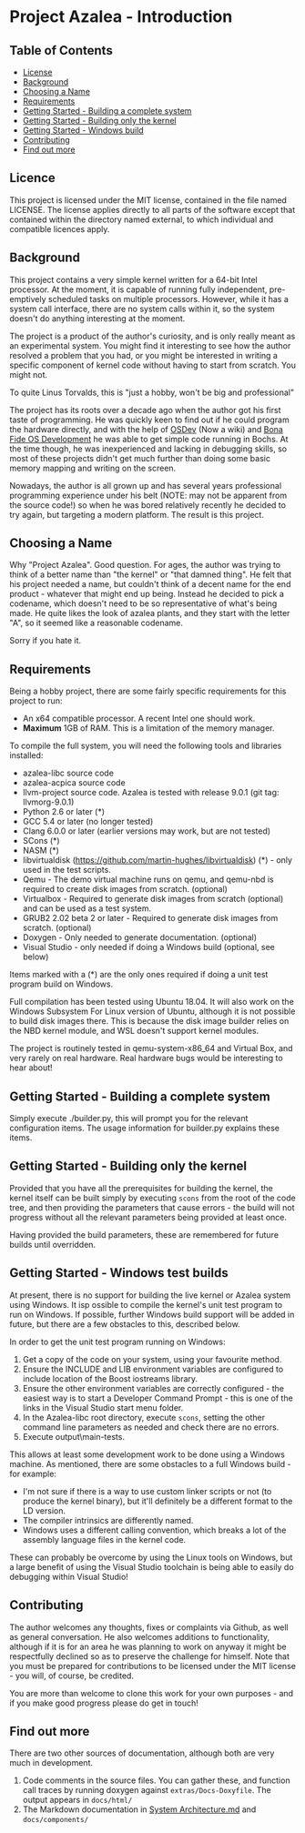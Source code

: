 # Project Azalea - Introduction

## Table of Contents

- [License](#license)
- [Background](#background)
- [Choosing a Name](#choosing-a-name)
- [Requirements](#requirements)
- [Getting Started - Building a complete system](#getting-started---building-a-complete-system)
- [Getting Started - Building only the kernel](#getting-started---building-only-the-kernel)
- [Getting Started - Windows build](#getting-started---windows-builds)
- [Contributing](#contributing)
- [Find out more](#find-out-more)

## Licence

This project is licensed under the MIT license, contained in the file named LICENSE. The license applies directly to
all parts of the software except that contained within the directory named external, to which individual and compatible
licences apply.

## Background

This project contains a very simple kernel written for a 64-bit Intel processor. At the moment, it is capable of
running fully independent, pre-emptively scheduled tasks on multiple processors. However, while it has a system call
interface, there are no system calls within it, so the system doesn't do anything interesting at the moment.

The project is a product of the author's curiosity, and is only really meant as an experimental system. You might find
it interesting to see how the author resolved a problem that you had, or you might be interested in writing a specific
component of kernel code without having to start from scratch. You might not.

To quite Linus Torvalds, this is "just a hobby, won't be big and professional"

The project has its roots over a decade ago when the author got his first taste of programming. He was quickly keen to
find out if he could program the hardware directly, and with the help of [OSDev](http://wiki.osdev.org/) (Now a wiki)
and [Bona Fide OS Development](http://www.osdever.net/tutorials/) he was able to get simple code running in Bochs. At
the time though, he was inexperienced and lacking in debugging skills, so most of these projects didn't get much
further than doing some basic memory mapping and writing on the screen.

Nowadays, the author is all grown up and has several years professional programming experience under his belt (NOTE:
may not be apparent from the source code!) so when he was bored relatively recently he decided to try again, but
targeting a modern platform. The result is this project.

## Choosing a Name

Why "Project Azalea". Good question. For ages, the author was trying to think of a better name than "the kernel" or
"that damned thing". He felt that his project needed a name, but couldn't think of a decent name for the end product -
whatever that might end up being. Instead he decided to pick a codename, which doesn't need to be so representative of
what's being made. He quite likes the look of azalea plants, and they start with the letter "A", so it seemed like a
reasonable codename.

Sorry if you hate it.

## Requirements

Being a hobby project, there are some fairly specific requirements for this project to run:

- An x64 compatible processor. A recent Intel one should work.
- **Maximum** 1GB of RAM. This is a limitation of the memory manager.

To compile the full system, you will need the following tools and libraries installed:
- azalea-libc source code
- azalea-acpica source code
- llvm-project source code. Azalea is tested with release 9.0.1 (git tag: llvmorg-9.0.1)
- Python 2.6 or later (*)
- GCC 5.4 or later (no longer tested)
- Clang 6.0.0 or later (earlier versions may work, but are not tested)
- SCons (*)
- NASM (*)
- libvirtualdisk (https://github.com/martin-hughes/libvirtualdisk) (*) - only used in the test scripts.
- Qemu - The demo virtual machine runs on qemu, and qemu-nbd is required to create disk images from scratch. (optional)
- Virtualbox - Required to generate disk images from scratch (optional) and can be used as a test system.
- GRUB2 2.02 beta 2 or later - Required to generate disk images from scratch. (optional)
- Doxygen - Only needed to generate documentation. (optional)
- Visual Studio - only needed if doing a Windows build (optional, see below)

Items marked with a (*) are the only ones required if doing a unit test program build on Windows.

Full compilation has been tested using Ubuntu 18.04. It will also work on the Windows Subsystem For Linux version of
Ubuntu, although it is not possible to build disk images there. This is because the disk image builder relies on the
NBD kernel module, and WSL doesn't support kernel modules.

The project is routinely tested in qemu-system-x86_64 and Virtual Box, and very rarely on real hardware. Real hardware
bugs would be interesting to hear about!

## Getting Started - Building a complete system

Simply execute ./builder.py, this will prompt you for the relevant configuration items. The usage information for
builder.py explains these items.

## Getting Started - Building only the kernel

Provided that you have all the prerequisites for building the kernel, the kernel itself can be built simply by
executing `scons` from the root of the code tree, and then providing the parameters that cause errors - the build will
not progress without all the relevant parameters being provided at least once.

Having provided the build parameters, these are remembered for future builds until overridden.

## Getting Started - Windows test builds

At present, there is no support for building the live kernel or Azalea system using Windows. It isp ossible to compile
the kernel's unit test program to run on Windows. If possible, further Windows build support will be added in future,
but there are a few obstacles to this, described below.

In order to get the unit test program running on Windows:

1. Get a copy of the code on your system, using your favourite method.
2. Ensure the INCLUDE and LIB environment variables are configured to include location of the Boost iostreams library.
3. Ensure the other environment variables are correctly configured - the easiest way is to start a Developer Command
   Prompt - this is one of the links in the Visual Studio start menu folder.
4. In the Azalea-libc root directory, execute `scons`, setting the other command line parameters as needed and check
   there are no errors.
5. Execute output\main-tests.

This allows at least some development work to be done using a Windows machine. As mentioned, there are some obstacles
to a full Windows build - for example:

- I'm not sure if there is a way to use custom linker scripts or not (to produce the kernel binary), but it'll
  definitely be a different format to the LD version.
- The compiler intrinsics are differently named.
- Windows uses a different calling convention, which breaks a lot of the assembly language files in the kernel code.

These can probably be overcome by using the Linux tools on Windows, but a large benefit of using the Visual Studio
toolchain is being able to easily do debugging within Visual Studio!

## Contributing

The author welcomes any thoughts, fixes or complaints via Github, as well as general conversation. He also welcomes
additions to functionality, although if it is for an area he was planning to work on anyway it might be respectfully
declined so as to preserve the challenge for himself. Note that you must be prepared for contributions to be licensed
under the MIT license - you will, of course, be credited.

You are more than welcome to clone this work for your own purposes - and if you make good progress please do get in
touch!

## Find out more

There are two other sources of documentation, although both are very much in development.

1. Code comments in the source files. You can gather these, and function call traces by running doxygen against
`extras/Docs-Doxyfile`. The output appears in `docs/html/`
2. The Markdown documentation in [System Architecture.md](System%20Architecture.md) and `docs/components/`